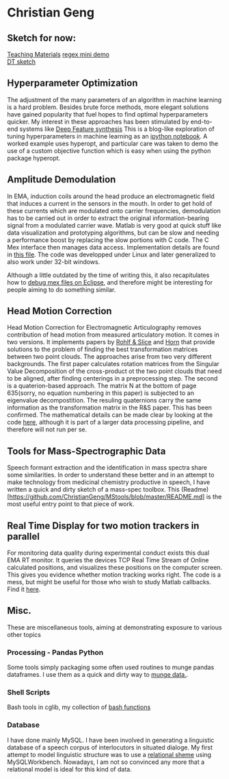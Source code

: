 # Christian Geng

## Sketch for now: 

[Teaching Materials](https://github.com/ChristianGeng/Phonetik-I)
[regex mini demo](https://github.com/ChristianGeng/portfolio/blob/master/misc/regexlinkdetect.py)  
[DT sketch](https://github.com/ChristianGeng/portfolio/blob/master/misc/dtsketch.pdf)  



## Hyperparameter Optimization

The adjustment of the many parameters of an algorithm in machine learning is a hard problem. Besides brute force methods, more elegant solutions have gained popularity that fuel hopes to find optimal hyperparameters quicker. My interest in these approaches has been stimulated by end-to-end systems like [Deep Feature synthesis](https://groups.csail.mit.edu/EVO-DesignOpt/groupWebSite/uploads/Site/DSAA_DSM_2015.pdf) 
This is a blog-like exploration of tuning hyperparameters in machine learning as an [ipython notebook](hyperparamsOptimization/tuneHyperPrams.ipynb). A worked example uses hyperopt, and particular care was taken to demo the use of a custom objective function which is easy when using the python package hyperopt.


## Amplitude Demodulation

In EMA, induction coils around the head produce an electromagnetic field that induces a current in the sensors in the mouth. In order to 
get hold of these currents which are modulated onto carrier frequencies, demodulation has to be carried out in order to extract the original information-bearing signal from a modulated carrier wave.
Matlab is very good at quick stuff like data visualization and prototyping algorithms, but can be slow and needing a performance boost by replacing the slow portions 
with C code. The C Mex interface then manages data access. Implementation details are found in [this file](AmpDemod/gradDemodCpp/src/gradDemod.cpp). The code was developped under 
Linux and later generalized to also work under 32-bit windows.

Although a little outdated by the time of writing this, it also recapitulates how to [debug mex files on Eclipse](AmpDemod/gradDemodCpp/src/mexOnEclipseNotes.txt),
and therefore might be interesting for people aiming to do something similar. 


## Head Motion Correction 
Head Motion Correction for Electromagnetic Articulography removes contribution of head motion from measured articulatory motion. 
It comes in two versions. It implements papers by [Rohlf & Slice](include/RohlfSlice_1990.pdf) and [Horn](include/hornQuaternion.pdf)
that provide solutions to the problem of finding the best transformation matrices between two point clouds. 
The approaches arise from two very different backgrounds. 
The first paper calculates rotation matrices from the Singular Value Decomposition of the cross-product ot the 
two point clouds that need to be aligned, after finding centerings in a preprocessing step.
 The second is a quaterion-based approach. The matrix N at the bottom of page 635(sorry, no equation numbering in this paper)
 is subjected to an eigenvalue decompostition. The resuling quaternions carry the same information as the transformation matrix in the R&S paper. This has been confirmed. The mathematical details can be made clear by looking at the code [here](include/philm/3dnew/rota_ini.m), although it is part of a larger data processing pipeline, and therefore will not run per se. 


## Tools for Mass-Spectrographic Data

Speech formant extraction and the identification in mass spectra share some similarities. In order to understand these better and in an attempt to make technology from medicinal chemistry productive in speech, I have written a quick and dirty sketch of a mass-spec toolbox. This (Readme)[https://github.com/ChristianGeng/MStools/blob/master/README.md] is the most useful entry point to that piece of work. 

## Real Time Display for two motion trackers in parallel

For monitoring data quality during experimental conduct exists this dual EMA RT monitor. 
It queries the devices TCP Real Time Stream of Online calculated positions, and visualizes these positions on the computer screen. This gives you evidence whether motion tracking works right. The code is a mess, but might be useful for those who wish to study Matlab callbacks. Find it [here](include/cgm/3DUoE/lida_rtmon_dual.m).

## Misc. 
These are miscellaneous tools, aiming at demonstrating exposure to various other topics

### Processing - Pandas Python

Some tools simply packaging some often used routines to munge pandas dataframes. I use them as a quick and dirty way to [munge data.](https://github.com/ChristianGeng/python-tools/blob/master/dfMassage.py). 

### Shell Scripts 
Bash tools in cglib, my collection of [bash functions](https://github.com/ChristianGeng/bashscripts/blob/master/cglib)

### Database

I have done mainly MySQL. I have been involved in generating a linguistic database of a speech corpus of interlocutors in situated dialoge. My first attempt to model linguistic structure was to use a [relational sheme](https://github.com/ChristianGeng/portfolio/blob/master/misc/dtsketch.pdf) using MySQLWorkbench. 
Nowadays, I am not so convinced any more that a relational model is ideal for this kind of data. 

